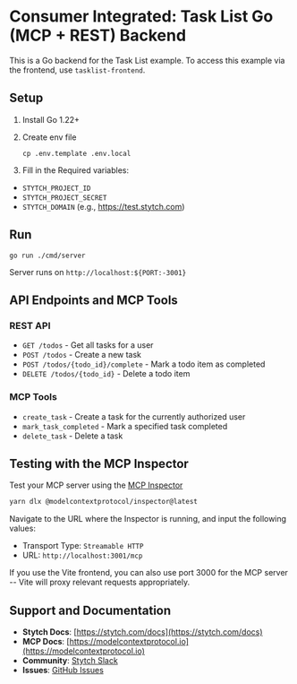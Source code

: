 # Consumer Integrated: Task List Go (MCP + REST) Backend

This is a Go backend for the Task List example.
To access this example via the frontend, use `tasklist-frontend`.

## Setup

1. Install Go 1.22+
2. Create env file

    ```
    cp .env.template .env.local
    ```

3. Fill in the Required variables:

- `STYTCH_PROJECT_ID`
- `STYTCH_PROJECT_SECRET`
- `STYTCH_DOMAIN` (e.g., https://test.stytch.com)

## Run

```
go run ./cmd/server
```

Server runs on `http://localhost:${PORT:-3001}`


## API Endpoints and MCP Tools

### REST API

- `GET /todos` - Get all tasks for a user
- `POST /todos` - Create a new task
- `POST /todos/{todo_id}/complete` - Mark a todo item as completed
- `DELETE /todos/{todo_id}` - Delete a todo item

### MCP Tools

- `create_task` - Create a task for the currently authorized user
- `mark_task_completed` - Mark a specified task completed
- `delete_task` - Delete a task

## Testing with the MCP Inspector

Test your MCP server using the [MCP Inspector](https://modelcontextprotocol.io/docs/tools/inspector)

```bash
yarn dlx @modelcontextprotocol/inspector@latest
```

Navigate to the URL where the Inspector is running, and input the following values:

- Transport Type: `Streamable HTTP`
- URL: `http://localhost:3001/mcp`

If you use the Vite frontend, you can also use port 3000 for the MCP server -- Vite will proxy relevant requests appropriately.

## Support and Documentation

- **Stytch Docs**: [https://stytch.com/docs](https://stytch.com/docs)
- **MCP Docs**: [https://modelcontextprotocol.io](https://modelcontextprotocol.io)
- **Community**: [Stytch Slack](https://stytch.com/docs/resources/support/overview)
- **Issues**: [GitHub Issues](https://github.com/stytchauth/mcp-examples/issues)
